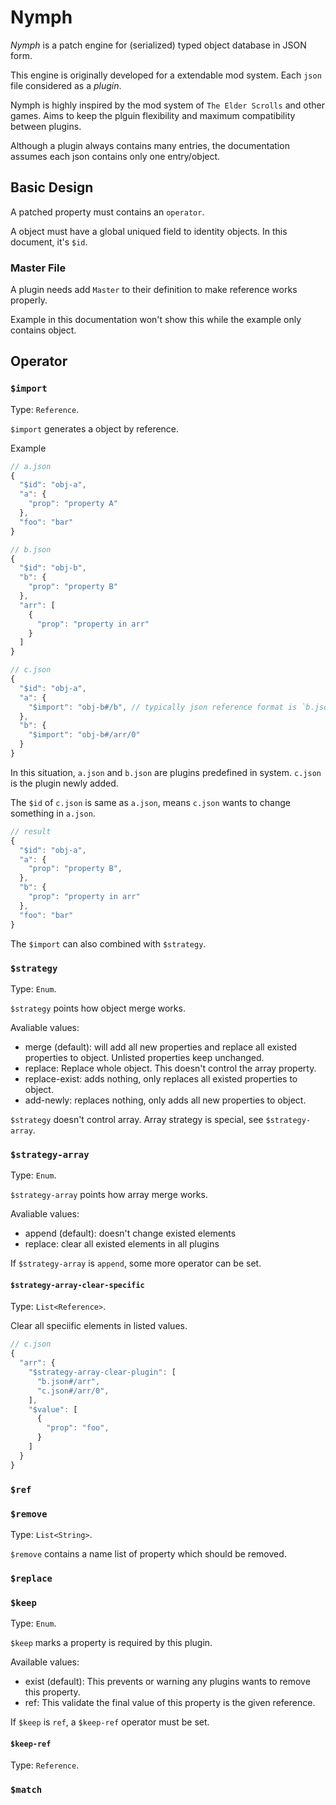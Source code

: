 # Nymph

*Nymph* is a patch engine for (serialized) typed object database in JSON form.

This engine is originally developed for a extendable mod system. Each `json` file considered as a *plugin*.

Nymph is highly inspired by the mod system of `The Elder Scrolls` and other games. Aims to keep the plguin flexibility and maximum compatibility between plugins.

Although a plugin always contains many entries, the documentation assumes each json contains only one entry/object.

## Basic Design

A patched property must contains an `operator`.

A object must have a global uniqued field to identity objects. In this document, it's `$id`.

### Master File

A plugin needs add `Master` to their definition to make reference works properly.

Example in this documentation won't show this while the example only contains object.

## Operator

### `$import`

Type: `Reference`.

`$import` generates a object by reference.

<detail>
<summary>Example</summary>

```javascript
// a.json
{
  "$id": "obj-a",
  "a": {
    "prop": "property A"
  },
  "foo": "bar"
}
```

```javascript
// b.json
{
  "$id": "obj-b",
  "b": {
    "prop": "property B"
  },
  "arr": [
    {
      "prop": "property in arr"
    }
  ]
}
```

```javascript
// c.json
{
  "$id": "obj-a",
  "a": {
    "$import": "obj-b#/b", // typically json reference format is `b.json#/xxx`, but we use `$id` here.
  },
  "b": {
    "$import": "obj-b#/arr/0"
  }
}
```

In this situation, `a.json` and `b.json` are plugins predefined in system. `c.json` is the plugin newly added.

The `$id` of `c.json` is same as `a.json`, means `c.json` wants to change something in `a.json`.

```javascript
// result
{
  "$id": "obj-a",
  "a": {
    "prop": "property B",
  },
  "b": {
    "prop": "property in arr"
  },
  "foo": "bar"
}
```
</detail>


The `$import` can also combined with `$strategy`.

### `$strategy`

Type: `Enum`.

`$strategy` points how object merge works.

Avaliable values:
- merge (default): will add all new properties and replace all existed properties to object. Unlisted properties keep unchanged.
- replace: Replace whole object. This doesn't control the array property.
- replace-exist: adds nothing, only replaces all existed properties to object.
- add-newly: replaces nothing, only adds all new properties to object.

`$strategy` doesn't control array. Array strategy is special, see `$strategy-array`.

### `$strategy-array`

Type: `Enum`.

`$strategy-array` points how array merge works.

Avaliable values:
- append (default): doesn't change existed elements
- replace: clear all existed elements in all plugins

If `$strategy-array` is `append`, some more operator can be set.

#### `$strategy-array-clear-specific`

Type: `List<Reference>`.

Clear all speciific elements in listed values.

```javascript
// c.json
{
  "arr": {
    "$strategy-array-clear-plugin": [
      "b.json#/arr",
      "c.json#/arr/0",
    ],
    "$value": [
      {
        "prop": "foo",
      }
    ]
  }
}
```

### `$ref`



### `$remove`

Type: `List<String>`.

`$remove` contains a name list of property which should be removed.

### `$replace`

### `$keep`

Type: `Enum`.

`$keep` marks a property is required by this plugin.

Available values:
- exist (default): This prevents or warning any plugins wants to remove this property.
- ref: This validate the final value of this property is the given reference.

If `$keep` is `ref`, a `$keep-ref` operator must be set.

#### `$keep-ref`

Type: `Reference`.

### `$match`